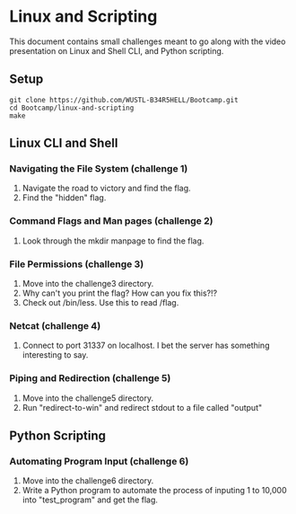 # Linux and Scripting
This document contains small challenges meant to go along with the video presentation on Linux and Shell CLI, and Python scripting.

## Setup
```
git clone https://github.com/WUSTL-B34R5HELL/Bootcamp.git
cd Bootcamp/linux-and-scripting
make
```

## Linux CLI and Shell
### Navigating the File System (challenge 1)
1. Navigate the road to victory and find the flag.
2. Find the "hidden" flag.

### Command Flags and Man pages (challenge 2)
1. Look through the mkdir manpage to find the flag. 

### File Permissions (challenge 3)
1. Move into the challenge3 directory.
2. Why can't you print the flag? How can you fix this?!?
3. Check out /bin/less. Use this to read /flag.

### Netcat (challenge 4)
1. Connect to port 31337 on localhost. I bet the server has something interesting to say.

### Piping and Redirection (challenge 5)
1. Move into the challenge5 directory.
2. Run "redirect-to-win" and redirect stdout to a file called "output"

## Python Scripting
### Automating Program Input (challenge 6)
1. Move into the challenge6 directory.
2. Write a Python program to automate the process of inputing 1 to 10,000 into "test_program" and get the flag.
